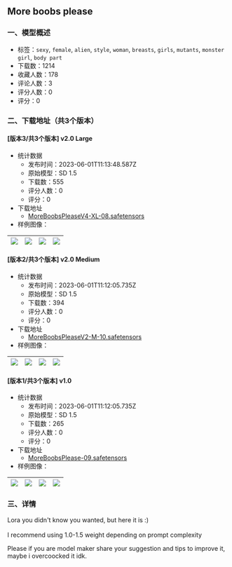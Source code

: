 ## More boobs please 
### 一、模型概述

- 标签：`sexy`, `female`, `alien`, `style`, `woman`, `breasts`, `girls`, `mutants`, `monster girl`, `body part`
- 下载数：1214
- 收藏人数：178
- 评论人数：3
- 评分人数：0
- 评分：0

### 二、下载地址（共3个版本）

#### [版本3/共3个版本] v2.0 Large 

- 统计数据
  - 发布时间：2023-06-01T11:13:48.587Z
  - 原始模型：SD 1.5
  - 下载数：555
  - 评分人数：0
  - 评分：0
- 下载地址
  - [MoreBoobsPleaseV4-XL-08.safetensors](https://civitai.com/api/download/models/86930)
- 样例图像：

| <img src="https://image.civitai.com/xG1nkqKTMzGDvpLrqFT7WA/b65e4e99-1302-404f-8d0b-fc64f5de4c3d/width=450/991696.jpeg" /> | <img src="https://image.civitai.com/xG1nkqKTMzGDvpLrqFT7WA/0a131050-2e31-44a7-aea8-4ac8618c8859/width=450/991690.jpeg" /> | <img src="https://image.civitai.com/xG1nkqKTMzGDvpLrqFT7WA/01fa1c06-2fe4-4fed-8c15-40dd49be14b5/width=450/991693.jpeg" /> | <img src="https://image.civitai.com/xG1nkqKTMzGDvpLrqFT7WA/adc6579c-3c5e-48dc-b710-64a612ace84d/width=450/991691.jpeg" /> |
| ---- | ---- | ---- | ---- |

#### [版本2/共3个版本] v2.0 Medium

- 统计数据
  - 发布时间：2023-06-01T11:12:05.735Z
  - 原始模型：SD 1.5
  - 下载数：394
  - 评分人数：0
  - 评分：0
- 下载地址
  - [MoreBoobsPleaseV2-M-10.safetensors](https://civitai.com/api/download/models/82017)
- 样例图像：

| <img src="https://image.civitai.com/xG1nkqKTMzGDvpLrqFT7WA/ecf16b6b-c5df-4c10-810a-20cc4aece558/width=450/921990.jpeg" /> | <img src="https://image.civitai.com/xG1nkqKTMzGDvpLrqFT7WA/f1821f91-4119-4d96-ac5f-02f4ae7afebe/width=450/921991.jpeg" /> | <img src="https://image.civitai.com/xG1nkqKTMzGDvpLrqFT7WA/b7d5dd50-62ef-4dbf-963e-16206c547f58/width=450/921992.jpeg" /> | <img src="https://image.civitai.com/xG1nkqKTMzGDvpLrqFT7WA/f90864cb-5b1c-4569-9e7c-028cf129f00c/width=450/921993.jpeg" /> |
| ---- | ---- | ---- | ---- |

#### [版本1/共3个版本] v1.0

- 统计数据
  - 发布时间：2023-06-01T11:12:05.735Z
  - 原始模型：SD 1.5
  - 下载数：265
  - 评分人数：0
  - 评分：0
- 下载地址
  - [MoreBoobsPlease-09.safetensors](https://civitai.com/api/download/models/72771)
- 样例图像：

| <img src="https://image.civitai.com/xG1nkqKTMzGDvpLrqFT7WA/c87f6f99-6326-4b37-8819-89a0269a97e5/width=450/812301.jpeg" /> | <img src="https://image.civitai.com/xG1nkqKTMzGDvpLrqFT7WA/f9651274-410a-4940-b3f1-e0d61d2a1549/width=450/812302.jpeg" /> | <img src="https://image.civitai.com/xG1nkqKTMzGDvpLrqFT7WA/361b452c-4fed-4dce-b14a-1088879be6cb/width=450/812304.jpeg" /> | <img src="https://image.civitai.com/xG1nkqKTMzGDvpLrqFT7WA/7bd7c70b-0390-4713-88f0-bde0fb39a800/width=450/812303.jpeg" /> |
| ---- | ---- | ---- | ---- |


### 三、详情
<p>Lora you didn't know you wanted, but here it is :) <br /><br />I recommend using 1.0-1.5 weight depending on prompt complexity</p><p>Please if you are model maker share your suggestion and tips to improve it, maybe i overcoocked it idk.</p>